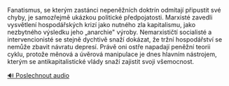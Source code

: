 
Fanatismus, se kterým zastánci nepeněžních doktrín odmítají připustit své chyby, je samozřejmě ukázkou politické předpojatosti. Marxisté zavedli vysvětlení hospodářských krizí jako nutného zla kapitalismu, jako nezbytného výsledku jeho „anarchie" výroby. Nemarxističtí socialisté a intervencionisté se stejně dychtivě snaží dokázat, že tržní hospodářství se nemůže zbavit návratu depresí. Právě oni ostře napadají peněžní teorii cyklu, protože měnová a úvěrová manipulace je dnes hlavním nástrojem, kterým se antikapitalistické vlády snaží zajistit svoji všemocnost.

[🔊 Poslechnout audio](/data/7-paragraphs/audio/chapter_103/para_004-Fanatismus-se-kterm-zastnci-nepennch-doktrn.mp3)
